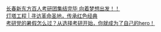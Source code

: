   
[长春新东方百人考研团集结完毕 向着梦想出发！！](http://www.dianyue.me/archives/802/cugem9dd09uw12l4/)  
[灯塔工程 |  寻访革命圣地，传承红色经典](http://www.dianyue.me/archives/387/b60yxeykhu3lkn5y/)  
[考研党的暑假怎么过？从选择考研开始，你就成为了自己的hero！](http://www.dianyue.me/archives/806/4w1r7z2xqk0mdn48/)